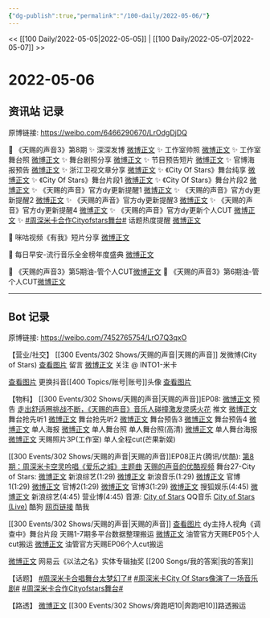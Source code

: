 ```yaml
---
{"dg-publish":true,"permalink":"/100-daily/2022-05-06/"}
---
```



<< [[100 Daily/2022-05-05\|2022-05-05]] | [[100 Daily/2022-05-07\|2022-05-07]] >>

# 2022-05-06

## 资讯站 记录

原博链接: https://weibo.com/6466290670/LrOdgDjDQ

💫 《天赐的声音3》第8期
✨ 深深发博 [微博正文](https://m.weibo.cn/6466290670/4766271809522001)
✨ 工作室帅照 [微博正文](https://m.weibo.cn/6466290670/4766284685775174)
✨ 工作室舞台照 [微博正文](https://m.weibo.cn/6466290670/4766227262869693)
✨ 舞台剧照分享 [微博正文](https://m.weibo.cn/6466290670/4766195535842529)
✨ 节目预告短片 [微博正文](https://m.weibo.cn/6466290670/4766067719930044)
✨ 官博海报预告 [微博正文](https://m.weibo.cn/6466290670/4766097963746851)
✨ 浙江卫视文章分享 [微博正文](https://m.weibo.cn/6466290670/4766099830474631)
✨ 《City Of Stars》舞台纯享 [微博正文](https://m.weibo.cn/6466290670/4766271394284987)
✨ 《City Of Stars》舞台片段1 [微博正文](https://m.weibo.cn/6466290670/4766269293987863)
✨ 《City Of Stars》舞台片段2 [微博正文](https://m.weibo.cn/6466290670/4766264889705898)
✨ 《天赐的声音》官方dy更新提醒1 [微博正文](https://m.weibo.cn/6466290670/4766165211023102)
✨ 《天赐的声音》官方dy更新提醒2 [微博正文](https://m.weibo.cn/6466290670/4766210934181625)
✨ 《天赐的声音》官方dy更新提醒3 [微博正文](https://m.weibo.cn/6466290670/4766242035206385)
✨ 《天赐的声音》官方dy更新提醒4 [微博正文](https://m.weibo.cn/6466290670/4766243204632471)
✨ 《天赐的声音》官方dy更新个人CUT [微博正文](https://m.weibo.cn/6466290670/4766136632083025)
✨ [#周深米卡合作Cityofstars舞台#](https://s.weibo.com/weibo?q=%23%E5%91%A8%E6%B7%B1%E7%B1%B3%E5%8D%A1%E5%90%88%E4%BD%9CCityofstars%E8%88%9E%E5%8F%B0%23) 话题热度提醒 [微博正文](https://m.weibo.cn/6466290670/4766273478855253)

💫 咪咕视频《有我》短片分享 [微博正文](https://m.weibo.cn/6466290670/4766150635815617)

💫 每日早安-流行音乐全金榜年度盛典 [微博正文](https://m.weibo.cn/6466290670/4766040032545603)

💫 《天赐的声音3》第5期油-管个人CUT[微博正文](https://m.weibo.cn/6466290670/4766150971361969)
💫 《天赐的声音3》第6期油-管个人CUT[微博正文](https://m.weibo.cn/6466290670/4766153153184982)

---
## Bot 记录

原博链接: https://weibo.com/7452765754/LrO7Q3qxO

【营业/社交】
[[300 Events/302 Shows/天赐的声音\|天赐的声音]]
[](https://m.weibo.cn/1736988591/4766271171723964) 发微博(City of Stars)
[查看图片](https://wx2.sinaimg.cn/large/0088n2Pggy1h1z4ps47ggj30yi0770sx.jpg) 留言 [微博正文](https://m.weibo.cn/7536272024/4766274171439115)
关注 @ INTO1-米卡

[查看图片](https://wx1.sinaimg.cn/large/0088n2Pggy1h1yy97pve5j30yi0twgp3.jpg) 更换抖音[[400 Topics/账号\|账号]]头像 [查看图片](https://wx1.sinaimg.cn/large/0088n2Pggy1h1yy9pkzfzj30u00u0gpf.jpg)

【物料】
[[300 Events/302 Shows/天赐的声音\|天赐的声音]]EP08:
[微博正文](https://m.weibo.cn/1315706994/4766067089479005) 预告
[走出舒适圈挑战不断，《天赐的声音》音乐人碰撞激发灵感火花](https://weibo.cn/sinaurl?u=https%3A%2F%2Fmp.weixin.qq.com%2Fs%2FwUL767BUQ0VmV_9QL5vhtg) 推文
[微博正文](https://m.weibo.cn/5876797510/4766210140931504) 舞台抢先听1
[微博正文](https://m.weibo.cn/5876797510/4766214868177483) 舞台抢先听2
[微博正文](https://m.weibo.cn/5876797510/4766212846258429) 舞台预告3
[微博正文](https://m.weibo.cn/5876797510/4766247273107467) 舞台预告4
[微博正文](https://m.weibo.cn/1315706994/4766097272211054) 单人海报
[微博正文](https://m.weibo.cn/1315706994/4766187873371784) 单人舞台照
[](https://m.weibo.cn/1846843604/4766272400655509) 单人舞台照(高清)
[微博正文](https://m.weibo.cn/1315706994/4766218068952243) 单人舞台海报
[微博正文](https://m.weibo.cn/7478855230/4766226151375669) 天赐照片3P(工作室)
[](https://m.weibo.cn/1591169702/4766273059950316) 单人全程cut(芒果新娱)

[[300 Events/302 Shows/天赐的声音\|天赐的声音]]EP08正片(腾讯/优酷):
[第8期：周深米卡空灵吟唱《爱乐之城》主题曲](https://weibo.cn/sinaurl?u=http%3A%2F%2Fv.qq.com%2Fx%2Fcover%2Fmzc002009c1y7v4%2Fy0042z6vyx9.html)
[天赐的声音的优酷视频](https://weibo.cn/sinaurl?u=https%3A%2F%2Fv.youku.com%2Fv_show%2Fid_XNTIwNTM0Njg0MA%3D%3D.html%3Fsharefrom%3Diphone%26scene%3Dlong%26playMode%3Dnormal%26sharekey%3Dc79f8596b0757a9aac7a0d821293ae950)
舞台27-City of Stars:
[微博正文](https://m.weibo.cn/1878335471/4766261303842445) 新浪综艺(1:29)
[微博正文](https://m.weibo.cn/1266269835/4766261953167632) 新浪音乐(1:29)
[微博正文](https://m.weibo.cn/1315706994/4766266771903817) 官博1(1:29)
[微博正文](https://m.weibo.cn/1315706994/4766270597633332) 官博2(1:29)
[微博正文](https://m.weibo.cn/1315706994/4766274280754026) 官博3(1:29)
[微博正文](https://m.weibo.cn/1843633441/4766263617786484) 搜狐娱乐(4:45)
[微博正文](https://m.weibo.cn/1878335471/4766266830620490) 新浪综艺(4:45)
[](https://m.weibo.cn/1736988591/4766271171723964) 营业博(4:45)
音源:
[City of Stars](https://weibo.cn/sinaurl?u=https%3A%2F%2Fc.y.qq.com%2Fbase%2Ffcgi-bin%2Fu%3F__%3D1laGa0aQOJwx) QQ音乐
[City of Stars (Live)](https://weibo.cn/sinaurl?u=https%3A%2F%2Ft1.kugou.com%2Fsong.html%3Fid%3D2cK0r39zzV2) 酷狗
[网页链接](https://weibo.cn/sinaurl?u=https%3A%2F%2Fm.kuwo.cn%2Fyinyue%2F219355263%3Ff%3Dip%26t%3Dusercopy) 酷我

[[300 Events/302 Shows/天赐的声音\|天赐的声音]]
[查看图片](https://wx1.sinaimg.cn/large/0088n2Pggy1h1yy8phesgj30u01hddjn.jpg) dy主持人视角《调查中》舞台片段
[](https://m.weibo.cn/2582599122/4766151739707056) 天赐1-7期多平台数据整理搬运
[微博正文](https://m.weibo.cn/6466290670/4766150971361969) 油管官方天赐EP05个人cut搬运
[微博正文](https://m.weibo.cn/6466290670/4766153153184982) 油管官方天赐EP06个人cut搬运

[微博正文](https://m.weibo.cn/1721030997/4766202977847776) 网易云《以法之名》实体专辑抽奖 [[200 Songs/我的答案\|我的答案]]

【话题】
[#周深米卡合唱舞台太梦幻了#](https://s.weibo.com/weibo?q=%23%E5%91%A8%E6%B7%B1%E7%B1%B3%E5%8D%A1%E5%90%88%E5%94%B1%E8%88%9E%E5%8F%B0%E5%A4%AA%E6%A2%A6%E5%B9%BB%E4%BA%86%23)
[#周深米卡City Of Stars像演了一场音乐剧#](https://s.weibo.com/weibo?q=%23%E5%91%A8%E6%B7%B1%E7%B1%B3%E5%8D%A1City%20Of%20Stars%E5%83%8F%E6%BC%94%E4%BA%86%E4%B8%80%E5%9C%BA%E9%9F%B3%E4%B9%90%E5%89%A7%23)
[#周深米卡合作Cityofstars舞台#](https://s.weibo.com/weibo?q=%23%E5%91%A8%E6%B7%B1%E7%B1%B3%E5%8D%A1%E5%90%88%E4%BD%9CCityofstars%E8%88%9E%E5%8F%B0%23)

【路透】
[微博正文](https://m.weibo.cn/7495641082/4766260359069768) [[300 Events/302 Shows/奔跑吧10\|奔跑吧10]]路透搬运
